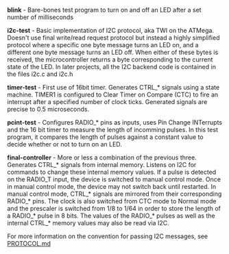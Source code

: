 __blink__ - Bare-bones test program to turn on and off an LED after a set number of milliseconds

__i2c-test__ - Basic implementation of I2C protocol, aka TWI on the ATMega. Doesn't use final write/read request protocol but instead a highly simplified protocol where a specific one byte message turns an LED on, and a different one byte message turns an LED off. When either of these bytes is received, the microcontroller returns a byte corresponding to the current state of the LED. In later projects, all the I2C backend code is contained in the files i2c.c and i2c.h

__timer-test__ - First use of 16bit timer. Generates CTRL_* signals using a state machine. TIMER1 is configured to Clear Timer on Compare (CTC) to fire an interrupt after a specified number of clock ticks. Generated signals are precise to 0.5 microseconds.

__pcint-test__ - Configures RADIO_* pins as inputs, uses Pin Change INTerrupts and the 16 bit timer to measure the length of incomming pulses. In this test program, it compares the length of pulses against a constant value to decide whether or not to turn on an LED.

__final-controller__ - More or less a combination of the previous three. Generates CTRL_* signals from internal memory. Listens on I2C for commands to change these internal memory values. If a pulse is detected on the RADIO_T input, the device is switched to manual control mode. Once in manual control mode, the device may not switch back until restarted. In manual control mode, CTRL_* signals are mirrored from their corresponding RADIO_* pins. The clock is also switched from CTC mode to Normal mode and the prescaler is switched from 1/8 to 1/64 in order to store the length of a RADIO_* pulse in 8 bits. The values of the RADIO_* pulses as well as the internal CTRL_* memory values may also be read via I2C.

For more information on the convention for passing I2C messages, see [PROTOCOL.md](final-controller/PROTOCOL.md)